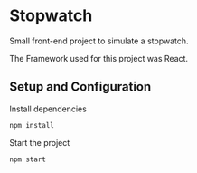 # Stopwatch

Small front-end project to simulate a stopwatch.

The Framework used for this project was React.

## Setup and Configuration

Install dependencies
```bash
npm install
```

Start the project
```bash
npm start
```
